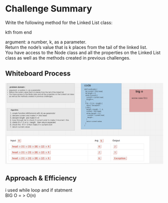 # Challenge Summary
Write the following method for the Linked List class:  


kth from end  

argument: a number, k, as a parameter.    
Return the node’s value that is k places from the tail of the linked list.    
You have access to the Node class and all the properties on the Linked List class as well as     the methods created in previous challenges.

## Whiteboard Process

![pic](./Screenshot%20(134).png)
## Approach & Efficiency
i used while loop and  if statment     
BIG O  = >    O(n)



